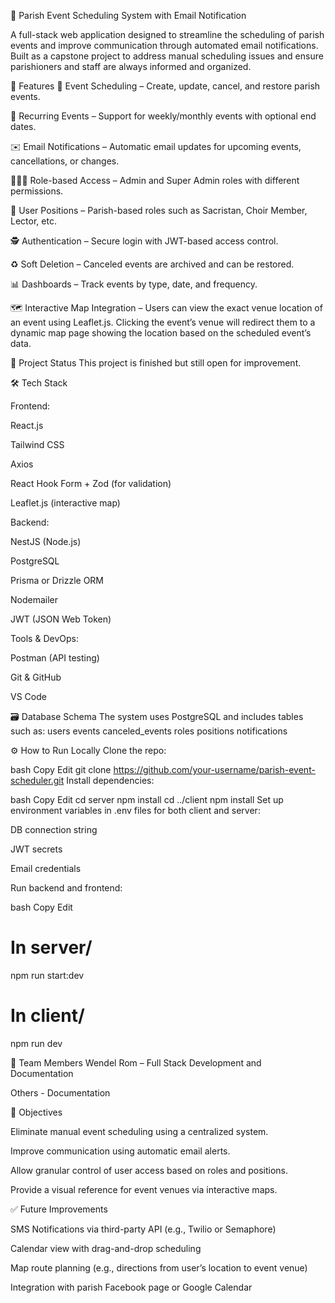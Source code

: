 📅 Parish Event Scheduling System with Email Notification

A full-stack web application designed to streamline the scheduling of parish events and improve communication through automated email notifications. Built as a capstone project to address manual scheduling issues and ensure parishioners and staff are always informed and organized.

📌 Features
📆 Event Scheduling – Create, update, cancel, and restore parish events.

🔁 Recurring Events – Support for weekly/monthly events with optional end dates.

✉️ Email Notifications – Automatic email updates for upcoming events, cancellations, or changes.

🧑‍🤝‍🧑 Role-based Access – Admin and Super Admin roles with different permissions.

🧑 User Positions – Parish-based roles such as Sacristan, Choir Member, Lector, etc.

🕵️ Authentication – Secure login with JWT-based access control.

♻️ Soft Deletion – Canceled events are archived and can be restored.

📊 Dashboards – Track events by type, date, and frequency.

🗺️ Interactive Map Integration – Users can view the exact venue location of an event using Leaflet.js. Clicking the event’s venue will redirect them to a dynamic map page showing the location based on the scheduled event’s data.



🚧 Project Status
This project is finished but still open for improvement.



🛠️ Tech Stack

Frontend:

React.js

Tailwind CSS

Axios

React Hook Form + Zod (for validation)

Leaflet.js (interactive map)


Backend:

NestJS (Node.js)

PostgreSQL

Prisma or Drizzle ORM

Nodemailer

JWT (JSON Web Token)



Tools & DevOps:

Postman (API testing)

Git & GitHub

VS Code



🗃️ Database Schema
The system uses PostgreSQL and includes tables such as:
users
events
canceled_events
roles
positions
notifications



⚙️ How to Run Locally
Clone the repo:

bash
Copy
Edit
git clone https://github.com/your-username/parish-event-scheduler.git
Install dependencies:

bash
Copy
Edit
cd server
npm install
cd ../client
npm install
Set up environment variables in .env files for both client and server:

DB connection string

JWT secrets

Email credentials

Run backend and frontend:

bash
Copy
Edit
# In server/
npm run start:dev

# In client/
npm run dev



👥 Team Members
Wendel Rom – Full Stack Development and Documentation

Others - Documentation



🎯 Objectives

Eliminate manual event scheduling using a centralized system.

Improve communication using automatic email alerts.

Allow granular control of user access based on roles and positions.

Provide a visual reference for event venues via interactive maps.



✅ Future Improvements

SMS Notifications via third-party API (e.g., Twilio or Semaphore)

Calendar view with drag-and-drop scheduling

Map route planning (e.g., directions from user’s location to event venue)

Integration with parish Facebook page or Google Calendar
